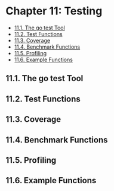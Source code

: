 # Chapter 11: Testing

<!-- TOC -->

- [11.1. The go test Tool](#111-the-go-test-tool)
- [11.2. Test Functions](#112-test-functions)
- [11.3. Coverage](#113-coverage)
- [11.4. Benchmark Functions](#114-benchmark-functions)
- [11.5. Profiling](#115-profiling)
- [11.6. Example Functions](#116-example-functions)

<!-- /TOC -->


## 11.1. The go test Tool 
## 11.2. Test Functions 
## 11.3. Coverage 
## 11.4. Benchmark Functions 
## 11.5. Profiling 
## 11.6. Example Functions 

